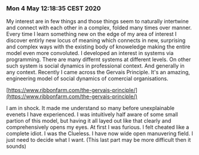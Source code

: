 ### Mon  4 May 12:18:35 CEST 2020
My interest are in few things and those things seem to naturally intertwine and connect with each other in a complex, folded many times over manner. Every time I learn something new	on the edge of my area of interest I discover entirly new locus of meaning which connects in new, surprising and complex ways with the existing body of knoweledge making the entire model even more convoluted. I developed an interest in systems via programming. There are many differnt systems at different levels. On other such system is social dynamics in professional context. And generally in any context. Recently I came across the Gervais Principle. It's an amazing, engineering model of social dynamics of comercial organisations. 

[https://www.ribbonfarm.com/the-gervais-principle/](https://www.ribbonfarm.com/the-gervais-principle/)

I am in shock. It made me understand so many before unexplainable evenets I have experienced. I was intuitively half aware of some small partion of this model, but having it all layed out like that clearly and comprehensively opens my eyes. At first I was furious. I felt cheated like a complete idiot. I was the Clueless. I have now wide open manuvering field. I just need to decide what I want. (This last part may be more difficult then it sounds)
